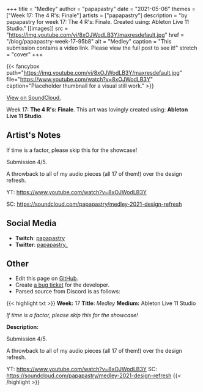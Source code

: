 +++
title =       "Medley"
author =      "papapastry"
date =        "2021-05-06"
themes =      ["Week 17: The 4 R's: Finale"]
artists =     ["papapastry"]
description = "by papapastry for week 17: The 4 R's: Finale. Created using: Ableton Live 11 Studio."
[[images]]
      src = "https://img.youtube.com/vi/8xOJWodLB3Y/maxresdefault.jpg"
      href = "/blog/papapastry-week-17-95b8"
      alt = "Medley"
      caption = "This submission contains a video link. Please view the full post to see it!"
      stretch = "cover"
+++

{{< fancybox path="https://img.youtube.com/vi/8xOJWodLB3Y/maxresdefault.jpg" file="https://www.youtube.com/watch?v=8xOJWodLB3Y" caption="Placeholder thumbnail for a visual still work." >}}

[View on SoundCloud.](https://soundcloud.com/papapastry/medley-2021-design-refresh)


Week 17: **The 4 R's: Finale**. This art was lovingly created using: **Ableton Live 11 Studio**.

## Artist's Notes

If time is a factor, please skip this for the showcase!

Submission 4/5.

A throwback to all of my audio pieces (all 17 of them!) over the design refresh.

YT: https://www.youtube.com/watch?v=8xOJWodLB3Y

SC: <https://soundcloud.com/papapastry/medley-2021-design-refresh>

## Social Media

- **Twitch**: <a href='https://twitch.tv/papapastry' target='_blank'>papapastry</a>
- **Twitter**: <a href='https://twitter.com/papapastry_' target='_blank'>papapastry_</a>

## Other

- Edit this page on [GitHub](https://github.com/teaminkling/web-refresh/edit/main/content/blog/papapastry-week-17-95b8.md).
- Create [a bug ticket](https://github.com/teaminkling/web-refresh/issues/new?assignees=&labels=bug&template=problem-report.md&title=) for the developer.
- Parsed source from Discord is as follows:

{{< highlight txt >}}
**Week:** 17
**Title:** _Medley_
**Medium:** Ableton Live 11 Studio

_If time is a factor, please skip this for the showcase!_

**Description:**

Submission 4/5.

A throwback to all of my audio pieces (all 17 of them!) over the design refresh.

YT: https://www.youtube.com/watch?v=8xOJWodLB3Y
SC: <https://soundcloud.com/papapastry/medley-2021-design-refresh>
{{< /highlight >}}